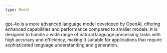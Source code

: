 ```yaml
---
type: Model
---
```


gpt-4o is a more advanced language model developed by OpenAI, offering enhanced capabilities and performance compared to smaller models. It is designed to handle a wide range of natural language processing tasks with high accuracy and efficiency, making it suitable for applications that require sophisticated language understanding and generation.